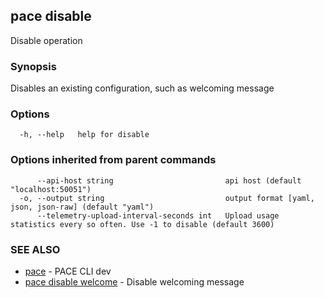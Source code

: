 ## pace disable

Disable operation

### Synopsis

Disables an existing configuration, such as welcoming message

### Options

```
  -h, --help   help for disable
```

### Options inherited from parent commands

```
      --api-host string                         api host (default "localhost:50051")
  -o, --output string                           output format [yaml, json, json-raw] (default "yaml")
      --telemetry-upload-interval-seconds int   Upload usage statistics every so often. Use -1 to disable (default 3600)
```

### SEE ALSO

* [pace](pace.md)	 - PACE CLI dev
* [pace disable welcome](pace_disable_welcome.md)	 - Disable welcoming message

